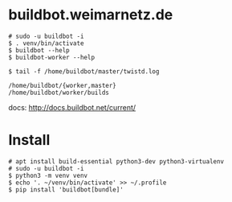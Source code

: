 # buildbot.weimarnetz.de

    # sudo -u buildbot -i 
    $ . venv/bin/activate 
    $ buildbot --help 
    $ buildbot-worker --help 
    
    $ tail -f /home/buildbot/master/twistd.log 
   
    /home/buildbot/{worker,master} 
    /home/buildbot/worker/builds 
    
 docs: http://docs.buildbot.net/current/
   
# Install 

    # apt install build-essential python3-dev python3-virtualenv
    # sudo -u buildbot -i 
    $ python3 -m venv venv 
    $ echo '. ~/venv/bin/activate' >> ~/.profile
    $ pip install 'buildbot[bundle]'

